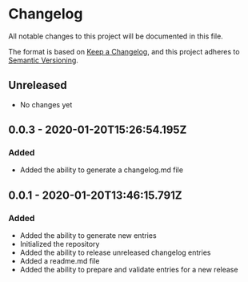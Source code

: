 # Changelog

All notable changes to this project will be documented in this file.

The format is based on [Keep a Changelog](https://keepachangelog.com/en/1.0.0/), and this project adheres to [Semantic Versioning](https://semver.org/spec/v2.0.0.html).

## Unreleased

- No changes yet

## 0.0.3 - 2020-01-20T15:26:54.195Z

### Added
- Added the ability to generate a changelog.md file

## 0.0.1 - 2020-01-20T13:46:15.791Z

### Added
- Added the ability to generate new entries
- Initialized the repository
- Added the ability to release unreleased changelog entries
- Added a readme.md file
- Added the ability to prepare and validate entries for a new release

